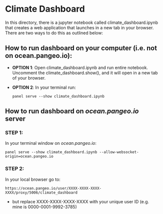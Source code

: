 # Climate Dashboard

In this directory, there is a jupyter notebook called climate_dashboard.ipynb
that creates a web application that launches in a new tab in your browser.
There are two ways to do this as outlined below:

## How to run dashboard on your computer (i.e. not on ocean.pangeo.io):

- **OPTION 1**: Open climate_dashboard.ipynb and run entire notebook. Uncomment the climate_dashboard.show(), and it will open in a new tab of your browser. 

- **OPTION 2**: In your terminal run: 

    ```panel serve --show climate_dashboard.ipynb```

## How to run dashboard on *ocean.pangeo.io* server

### STEP 1:
In your terminal window on *ocean.pangeo.io*: 

```panel serve --show climate_dashboard.ipynb --allow-websocket-origin=ocean.pangeo.io```

### STEP 2:
In your local browser go to:

    https://ocean.pangeo.io/user/XXXX-XXXX-XXXX-XXXX/proxy/5006/climate_dashboard

* but replace XXXX-XXXX-XXXX-XXXX with your unique user ID (e.g. mine is 0000-0001-9992-3785)
